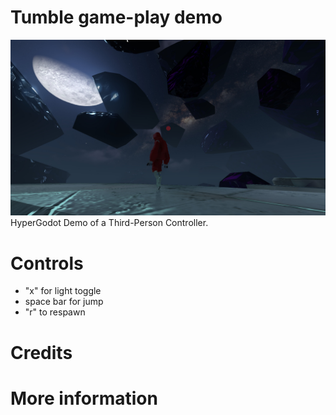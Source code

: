 # Tumble game-play demo
![tumble demo](tumble.jpg)
HyperGodot Demo of a Third-Person Controller.  

# Controls
* "x" for light toggle
* space bar for jump
* "r" to respawn

# Credits

# More information
